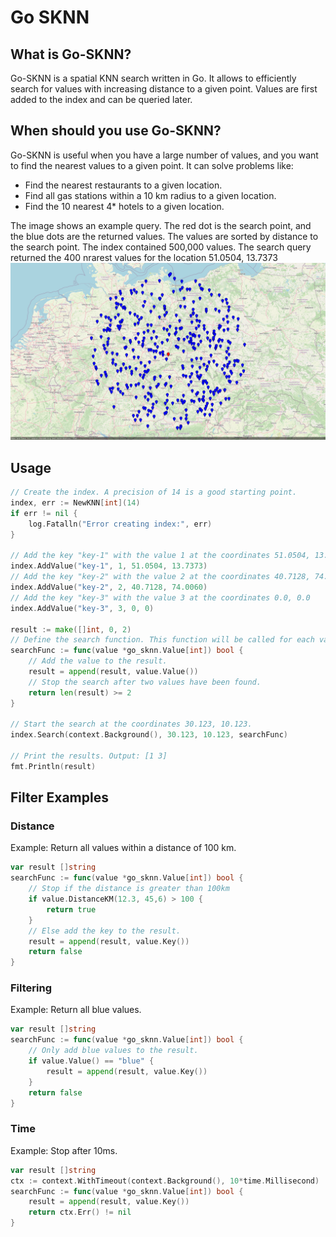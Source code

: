 # Go SKNN

## What is Go-SKNN?
Go-SKNN is a spatial KNN search written in Go.
It allows to efficiently search for values with increasing distance to a given point.
Values are first added to the index and can be queried later.

## When should you use Go-SKNN?
Go-SKNN is useful when you have a large number of values, and you want to find the nearest values to a given point.
It can solve problems like:
- Find the nearest restaurants to a given location.
- Find all gas stations within a 10 km radius to a given location.
- Find the 10 nearest 4* hotels to a given location.

The image shows an example query. The red dot is the search point, and the blue dots are the returned values.
The values are sorted by distance to the search point. The index contained 500,000 values. 
The search query returned the 400 nrarest values for the location 51.0504, 13.7373
![map with markers in a circle](./assets/map.png)

## Usage
```go
// Create the index. A precision of 14 is a good starting point.
index, err := NewKNN[int](14)
if err != nil {
    log.Fatalln("Error creating index:", err)
}

// Add the key "key-1" with the value 1 at the coordinates 51.0504, 13.7373.
index.AddValue("key-1", 1, 51.0504, 13.7373)
// Add the key "key-2" with the value 2 at the coordinates 40.7128, 74.0060
index.AddValue("key-2", 2, 40.7128, 74.0060)
// Add the key "key-3" with the value 3 at the coordinates 0.0, 0.0
index.AddValue("key-3", 3, 0, 0)

result := make([]int, 0, 2)
// Define the search function. This function will be called for each value found.
searchFunc := func(value *go_sknn.Value[int]) bool {
    // Add the value to the result.
    result = append(result, value.Value())
    // Stop the search after two values have been found.
    return len(result) >= 2
}

// Start the search at the coordinates 30.123, 10.123.
index.Search(context.Background(), 30.123, 10.123, searchFunc)

// Print the results. Output: [1 3]
fmt.Println(result)
```

## Filter Examples

### Distance
Example: Return all values within a distance of 100 km.
```go
var result []string
searchFunc := func(value *go_sknn.Value[int]) bool {
    // Stop if the distance is greater than 100km
    if value.DistanceKM(12.3, 45,6) > 100 {
        return true
    }
    // Else add the key to the result.
    result = append(result, value.Key())
    return false
}
```

### Filtering
Example: Return all blue values.
```go
var result []string
searchFunc := func(value *go_sknn.Value[int]) bool {
    // Only add blue values to the result. 
    if value.Value() == "blue" {
        result = append(result, value.Key())
    }
    return false
}
```

### Time
Example: Stop after 10ms.
```go
var result []string
ctx := context.WithTimeout(context.Background(), 10*time.Millisecond)
searchFunc := func(value *go_sknn.Value[int]) bool {
    result = append(result, value.Key())
    return ctx.Err() != nil
}
```
